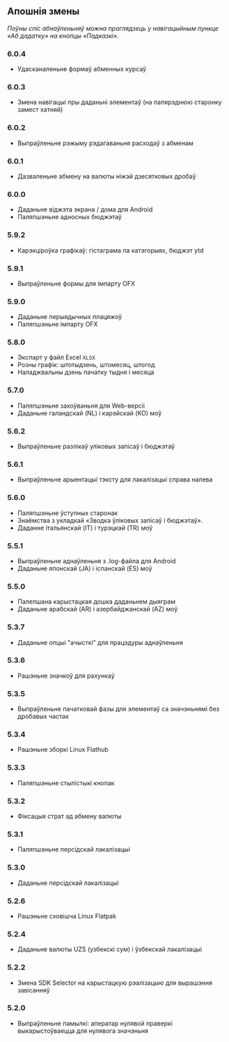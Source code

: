 ## Апошнія змены

_Поўны спіс абнаўленьняў можна праглядзець у навігацыйным пункце «Аб дадатку» на кнопцы «Падказкі»._

### 6.0.4
- Удасканаленьне формаў абменных курсаў

### 6.0.3
- Змена навігацыі пры даданьні элементаў (на папярэднюю старонку замест хатняй)

### 6.0.2
- Выпраўленьне рэжыму рэдагаваньня расходаў з абменам

### 6.0.1
- Дазваленьне абмену на валюты ніжэй дзесятковых дробаў

### 6.0.0
- Даданьне віджэта экрана / дома для Android
- Паляпшэньне адносных бюджэтаў

### 5.9.2
- Карэкціроўка графікаў: гістаграма па катэгорыях, бюджэт ytd

### 5.9.1
- Выпраўленьне формы для імпарту OFX

### 5.9.0
- Даданьне перыядычных плацяжоў
- Паляпшэньне імпарту OFX

### 5.8.0
- Экспарт у файл Excel `XLSX`
- Розны графік: штотыдзень, штомесяц, штогод
- Наладжвальны дзень пачатку тыдня і месяца

### 5.7.0
- Паляпшэньне захоўваньня для Web-версіі
- Даданьне галандскай (NL) і карэйскай (KO) моў

### 5.6.2
- Выпраўленьне разлікаў уліковых запісаў і бюджэтаў

### 5.6.1
- Выпраўленьне арыентацыі тэксту для лакалізацыі справа налева

### 5.6.0
- Паляпшэньне ўступных старонак
- Знаёмства з укладкай «Зводка ўліковых запісаў і бюджэтаў».
- Даданне італьянскай (IT) і турэцкай (TR) моў

### 5.5.1
- Выпраўленьне аднаўленьня з .log-файла для Android
- Даданьне японскай (JA) і іспанскай (ES) моў

### 5.5.0
- Палепшана карыстацкая дошка даданьнем дыяграм
- Даданьне арабскай (AR) і азербайджанскай (AZ) моў

### 5.3.7
- Даданьне опцыі "ачысткі" для працэдуры аднаўленьня

### 5.3.6
- Рашэньне значкоў для рахункаў

### 5.3.5
- Выпраўленьне пачатковай фазы для элементаў са значэньнямі без дробавых частак

### 5.3.4
- Рашэньне зборкі Linux Flathub

### 5.3.3
- Паляпшэньне стылістыкі кнопак

### 5.3.2
- Фіксацыя страт ад абмену валюты

### 5.3.1
- Паляпшэньне персідскай лакалізацыі

### 5.3.0
- Даданьне персідскай лакалізацыі

### 5.2.6
- Рашэньне сховішча Linux Flatpak

### 5.2.4
- Даданьне валюты UZS (узбекскі сум) і ўзбекскай лакалізацыі

### 5.2.2
- Змена SDK Selector на карыстацкую рэалізацыю для вырашэння завісанняў

### 5.2.0
- Выпраўленьне памылкi: аператар нулявой праверкі выкарыстоўваецца для нулявога значэньня
